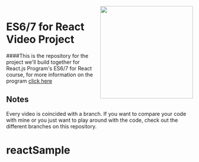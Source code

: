 <img src="http://www.reactjsprogram.com/images/reactjsprogram-500.png" width="250" align="right">

ES6/7 for React Video Project
========

####This is the repository for the project we'll build together for React.js Program's ES6/7 for React course, for more information on the program [click here](http://reactjsprogram.com)

## Notes
Every video is coincided with a branch. If you want to compare your code with mine or you just want to play around with the code, check out the different branches on this repository.
# reactSample
